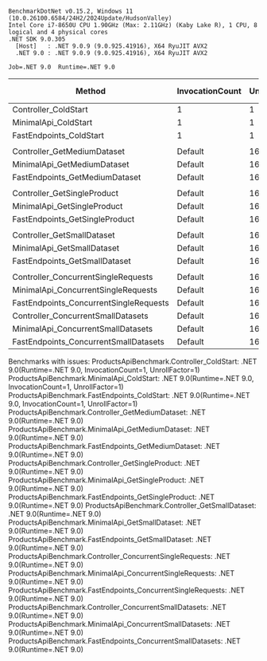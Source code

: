 ```

BenchmarkDotNet v0.15.2, Windows 11 (10.0.26100.6584/24H2/2024Update/HudsonValley)
Intel Core i7-8650U CPU 1.90GHz (Max: 2.11GHz) (Kaby Lake R), 1 CPU, 8 logical and 4 physical cores
.NET SDK 9.0.305
  [Host]   : .NET 9.0.9 (9.0.925.41916), X64 RyuJIT AVX2
  .NET 9.0 : .NET 9.0.9 (9.0.925.41916), X64 RyuJIT AVX2

Job=.NET 9.0  Runtime=.NET 9.0  

```
| Method                                 | InvocationCount | UnrollFactor | Categories    | Mean | Error | StdErr | StdDev | Min | Q1 | Median | Q3 | Max | Op/s | Ratio | RatioSD | Rank | Alloc Ratio |
|--------------------------------------- |---------------- |------------- |-------------- |-----:|------:|-------:|-------:|----:|---:|-------:|---:|----:|-----:|------:|--------:|-----:|------------:|
| Controller_ColdStart                   | 1               | 1            | ColdStart     |   NA |    NA |     NA |     NA |  NA | NA |     NA | NA |  NA |   NA |     ? |       ? |    ? |           ? |
| MinimalApi_ColdStart                   | 1               | 1            | ColdStart     |   NA |    NA |     NA |     NA |  NA | NA |     NA | NA |  NA |   NA |     ? |       ? |    ? |           ? |
| FastEndpoints_ColdStart                | 1               | 1            | ColdStart     |   NA |    NA |     NA |     NA |  NA | NA |     NA | NA |  NA |   NA |     ? |       ? |    ? |           ? |
|                                        |                 |              |               |      |       |        |        |     |    |        |    |     |      |       |         |      |             |
| Controller_GetMediumDataset            | Default         | 16           | MediumDataset |   NA |    NA |     NA |     NA |  NA | NA |     NA | NA |  NA |   NA |     ? |       ? |    ? |           ? |
| MinimalApi_GetMediumDataset            | Default         | 16           | MediumDataset |   NA |    NA |     NA |     NA |  NA | NA |     NA | NA |  NA |   NA |     ? |       ? |    ? |           ? |
| FastEndpoints_GetMediumDataset         | Default         | 16           | MediumDataset |   NA |    NA |     NA |     NA |  NA | NA |     NA | NA |  NA |   NA |     ? |       ? |    ? |           ? |
|                                        |                 |              |               |      |       |        |        |     |    |        |    |     |      |       |         |      |             |
| Controller_GetSingleProduct            | Default         | 16           | SingleRequest |   NA |    NA |     NA |     NA |  NA | NA |     NA | NA |  NA |   NA |     ? |       ? |    ? |           ? |
| MinimalApi_GetSingleProduct            | Default         | 16           | SingleRequest |   NA |    NA |     NA |     NA |  NA | NA |     NA | NA |  NA |   NA |     ? |       ? |    ? |           ? |
| FastEndpoints_GetSingleProduct         | Default         | 16           | SingleRequest |   NA |    NA |     NA |     NA |  NA | NA |     NA | NA |  NA |   NA |     ? |       ? |    ? |           ? |
|                                        |                 |              |               |      |       |        |        |     |    |        |    |     |      |       |         |      |             |
| Controller_GetSmallDataset             | Default         | 16           | SmallDataset  |   NA |    NA |     NA |     NA |  NA | NA |     NA | NA |  NA |   NA |     ? |       ? |    ? |           ? |
| MinimalApi_GetSmallDataset             | Default         | 16           | SmallDataset  |   NA |    NA |     NA |     NA |  NA | NA |     NA | NA |  NA |   NA |     ? |       ? |    ? |           ? |
| FastEndpoints_GetSmallDataset          | Default         | 16           | SmallDataset  |   NA |    NA |     NA |     NA |  NA | NA |     NA | NA |  NA |   NA |     ? |       ? |    ? |           ? |
|                                        |                 |              |               |      |       |        |        |     |    |        |    |     |      |       |         |      |             |
| Controller_ConcurrentSingleRequests    | Default         | 16           | Throughput    |   NA |    NA |     NA |     NA |  NA | NA |     NA | NA |  NA |   NA |     ? |       ? |    ? |           ? |
| MinimalApi_ConcurrentSingleRequests    | Default         | 16           | Throughput    |   NA |    NA |     NA |     NA |  NA | NA |     NA | NA |  NA |   NA |     ? |       ? |    ? |           ? |
| FastEndpoints_ConcurrentSingleRequests | Default         | 16           | Throughput    |   NA |    NA |     NA |     NA |  NA | NA |     NA | NA |  NA |   NA |     ? |       ? |    ? |           ? |
| Controller_ConcurrentSmallDatasets     | Default         | 16           | Throughput    |   NA |    NA |     NA |     NA |  NA | NA |     NA | NA |  NA |   NA |     ? |       ? |    ? |           ? |
| MinimalApi_ConcurrentSmallDatasets     | Default         | 16           | Throughput    |   NA |    NA |     NA |     NA |  NA | NA |     NA | NA |  NA |   NA |     ? |       ? |    ? |           ? |
| FastEndpoints_ConcurrentSmallDatasets  | Default         | 16           | Throughput    |   NA |    NA |     NA |     NA |  NA | NA |     NA | NA |  NA |   NA |     ? |       ? |    ? |           ? |

Benchmarks with issues:
  ProductsApiBenchmark.Controller_ColdStart: .NET 9.0(Runtime=.NET 9.0, InvocationCount=1, UnrollFactor=1)
  ProductsApiBenchmark.MinimalApi_ColdStart: .NET 9.0(Runtime=.NET 9.0, InvocationCount=1, UnrollFactor=1)
  ProductsApiBenchmark.FastEndpoints_ColdStart: .NET 9.0(Runtime=.NET 9.0, InvocationCount=1, UnrollFactor=1)
  ProductsApiBenchmark.Controller_GetMediumDataset: .NET 9.0(Runtime=.NET 9.0)
  ProductsApiBenchmark.MinimalApi_GetMediumDataset: .NET 9.0(Runtime=.NET 9.0)
  ProductsApiBenchmark.FastEndpoints_GetMediumDataset: .NET 9.0(Runtime=.NET 9.0)
  ProductsApiBenchmark.Controller_GetSingleProduct: .NET 9.0(Runtime=.NET 9.0)
  ProductsApiBenchmark.MinimalApi_GetSingleProduct: .NET 9.0(Runtime=.NET 9.0)
  ProductsApiBenchmark.FastEndpoints_GetSingleProduct: .NET 9.0(Runtime=.NET 9.0)
  ProductsApiBenchmark.Controller_GetSmallDataset: .NET 9.0(Runtime=.NET 9.0)
  ProductsApiBenchmark.MinimalApi_GetSmallDataset: .NET 9.0(Runtime=.NET 9.0)
  ProductsApiBenchmark.FastEndpoints_GetSmallDataset: .NET 9.0(Runtime=.NET 9.0)
  ProductsApiBenchmark.Controller_ConcurrentSingleRequests: .NET 9.0(Runtime=.NET 9.0)
  ProductsApiBenchmark.MinimalApi_ConcurrentSingleRequests: .NET 9.0(Runtime=.NET 9.0)
  ProductsApiBenchmark.FastEndpoints_ConcurrentSingleRequests: .NET 9.0(Runtime=.NET 9.0)
  ProductsApiBenchmark.Controller_ConcurrentSmallDatasets: .NET 9.0(Runtime=.NET 9.0)
  ProductsApiBenchmark.MinimalApi_ConcurrentSmallDatasets: .NET 9.0(Runtime=.NET 9.0)
  ProductsApiBenchmark.FastEndpoints_ConcurrentSmallDatasets: .NET 9.0(Runtime=.NET 9.0)
